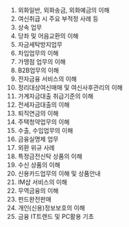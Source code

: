 1. 외화일반, 외화송금, 외화예금의 이해
2. 여신취급 시 주요 부적정 사례 등
3. 상속 업무
4. 당좌 및 어음교환의 이해
5. 자금세탁방지업무
6. 차입업무의 이해
7. 가맹점 업무의 이해
8. B2B업무의 이해
9. 전자금융 서비스의 이해
10. 정리대상여신매매 및 여신사후관리의 이해
11. 가계자금대출 취급기준의 이해
12. 전세자금대출의 이해
13. 퇴직연금의 이해
14. 주택청약업무의 이해
15. 수출, 수입업무의 이해
16. 금융실명제 업무
17. 외환 위규 사례
18. 특정금전신탁 상품의 이해
19. 수신 상품의 이해
20. 신용카드업무의 이해 및 상품안내
21. IM샵 서비스의 이해
22. 무역금융의 이해
23. 펀드완전판매
24. 개인(신용)정보보호의 이해
25. 금융 IT트렌드 및 PC활용 기초